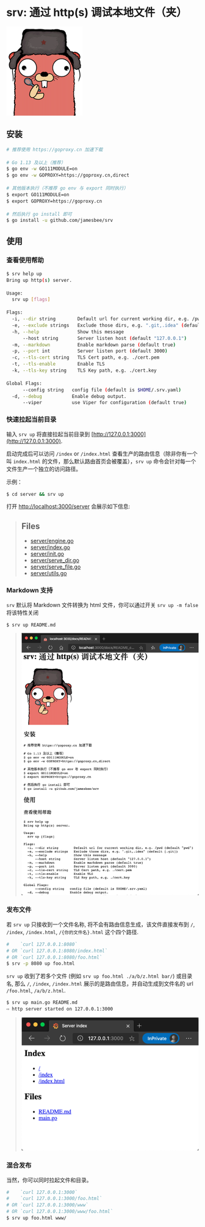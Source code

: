 # srv: 通过 http(s) 调试本地文件（夹）

![Gopher.png](../assets/gopher.png)

## 安装

```bash
# 推荐使用 https://goproxy.cn 加速下载

# Go 1.13 及以上（推荐）
$ go env -w GO111MODULE=on
$ go env -w GOPROXY=https://goproxy.cn,direct

# 其他版本执行（不推荐 go env 与 export 同时执行）
$ export GO111MODULE=on
$ export GOPROXY=https://goproxy.cn 

# 然后执行 go install 即可
$ go install -u github.com/jamesbee/srv
```

## 使用

### 查看使用帮助

```bash
$ srv help up
Bring up http(s) server.

Usage:
  srv up [flags]

Flags:
  -i, --dir string        Default url for current working dir, e.g. /pwd (default "pwd")
  -e, --exclude strings   Exclude those dirs, e.g. ".git,.idea" (default [.git])
  -h, --help              Show this message
      --host string       Server listen host (default "127.0.0.1")
  -m, --markdown          Enable markdown parse (default true)
  -p, --port int          Server listen port (default 3000)
  -c, --tls-cert string   TLS Cert path, e.g. ./cert.pem
  -t, --tls-enable        Enable TLS
  -k, --tls-key string    TLS Key path, e.g. ./cert.key

Global Flags:
      --config string   config file (default is $HOME/.srv.yaml)
  -d, --debug           Enable debug output.
      --viper           use Viper for configuration (default true)
```

### 快速拉起当前目录

输入 `srv up` 将直接拉起当前目录到 [http://127.0.0.1:3000](http://127.0.0.1:3000).

启动完成后可以访问 `/index` or `/index.html` 查看生产的路由信息（除非你有一个叫 `index.html` 
的文件，那么默认路由首页会被覆盖），`srv up` 命令会针对每一个文件生产一个独立的访问路径。

示例：

```bash
$ cd server && srv up
```

打开 [http://localhost:3000/server](http://127.0.0.1:3000/server) 会展示如下信息:

> 
> <h2>Files</h2>
> <ul>
> <li><a href="/server/engine.go">server/engine.go</a></li>
> <li><a href="/server/index.go">server/index.go</a></li>
> <li><a href="/server/init.go">server/init.go</a></li>
> <li><a href="/server/serve_dir.go">server/serve_dir.go</a></li>
> <li><a href="/server/serve_file.go">server/serve_file.go</a></li>
> <li><a href="/server/utils.go">server/utils.go</a></li>
> </ul>
>

### Markdown 支持

`srv` 默认将 Markdown 文件转换为 html 文件，你可以通过开关 `srv up -m false` 将该特性关闭

```
$ srv up README.md
```

> ![Screenshot.png](../assets/screenshot-cn.png)

### 发布文件

若 `srv up` 只接收到一个文件名称, 将不会有路由信息生成，该文件直接发布到 `/`, `/index`, `/index.html`, 
`/{你的文件名}.html` 这个四个路径.

```bash
#    `curl 127.0.0.1:8080`
# OR `curl 127.0.0.1:8080/index.html`
# OR `curl 127.0.0.1:8080/foo.html`
$ srv -p 8080 up foo.html
```

`srv up` 收到了若多个文件 (例如 `srv up foo.html ./a/b/z.html bar/`) 或目录名, 那么 `/`, `/index`, `/index.html`
展示的是路由信息，并自动生成到文件名的 url `/foo.html`, `/a/b/z.html`.

```bash
$ srv up main.go README.md
⇨ http server started on 127.0.0.1:3000
```

> ![Screenshot_2.png](../assets/screenshot-2.png)


### 混合发布

当然，你可以同时拉起文件和目录。

```bash
#    `curl 127.0.0.1:3000`
#    `curl 127.0.0.1:3000/foo.html`
# OR `curl 127.0.0.1:3000/www`
# OR `curl 127.0.0.1:3000/www/foo.html`
$ srv up foo.html www/
```
